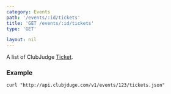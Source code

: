 ```yaml
---
category: Events
path: '/events/:id/tickets'
title: 'GET /events/:id/tickets'
type: 'GET'

layout: nil
---
```


A list of ClubJudge [Ticket](#/ticket-model).

### Example

```
curl "http://api.clubjduge.com/v1/events/123/tickets.json"
```


